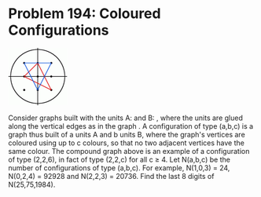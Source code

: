 # Problem 194: Coloured Configurations

![problem](problem.gif)

Consider graphs built with the units A: and B: , where the units are
glued along the vertical edges as in the graph . A configuration of type
(a,b,c) is a graph thus built of a units A and b units B, where the
graph's vertices are coloured using up to c colours, so that no two
adjacent vertices have the same colour. The compound graph above is an
example of a configuration of type (2,2,6), in fact of type (2,2,c) for
all c ≥ 4. Let N(a,b,c) be the number of configurations of type (a,b,c).
For example, N(1,0,3) = 24, N(0,2,4) = 92928 and N(2,2,3) = 20736. Find
the last 8 digits of N(25,75,1984).